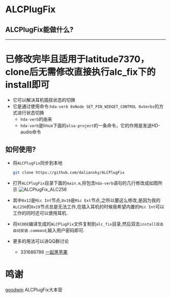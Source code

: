 # ALCPlugFix
## ALCPlugFix能做什么?
----
#  已修改完毕且适用于latitude7370，clone后无需修改直接执行alc_fix下的install即可 

* 它可以解决耳机插拔状态的切换
* 它是通过使用命令:`hda-verb 0xNode SET_PIN_WIDGET_CONTROL 0xVerbs`的方式进行状态切换
    * `hda-verb`的由来
    * `hda-verb`是linux下面的`alsa-project`的一条命令，它的作用是发送HD-audio命令 

## 如何使用?
* 将`ALCPlugFix`同步到本地

    ```sh
    git clone https://github.com/daliansky/ALCPlugFix
    ```

* 打开`ALCPlugFix`目录下面的`main.m`,将包含`hda-verb`语句的几行修改成如图所示
    ![ALCPlugFix_ALC256](http://7.daliansky.net/ALCPlugFix_ALC256.png)


* 其中`0x12`是`Mic Int`节点,`0x19`是`Mic Ext`节点,之所以要这么修改,是因为我的`ALC256`的`0x19`节点总是无法工作,在插入耳机的时候我希望内置的`Mic Int`可以工作的同时还可以使用耳机.
* 将`XCODE`编译生成的`ALCPlugFix`文件复制到`alc_fix`目录,然后双击`install双击自动安装.command`,输入用户密码即可.
* 更多的用法可以进QQ群讨论
    * 331686786 [一起黑苹果](http://shang.qq.com/wpa/qunwpa?idkey=db511a29e856f37cbb871108ffa77a6e79dde47e491b8f2c8d8fe4d3c310de91)

# 鸣谢
[goodwin](https://github.com/goodwin/ALCPlugFix) ALCPlugFix大本营



